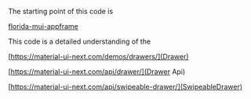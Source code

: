 
The starting point of this code is

[florida-mui-appframe](https://github.com/stormasm/florida-mui-appframe)

This code is a detailed understanding of the

[https://material-ui-next.com/demos/drawers/](Drawer)

[https://material-ui-next.com/api/drawer/](Drawer Api)

[https://material-ui-next.com/api/swipeable-drawer/](SwipeableDrawer)
